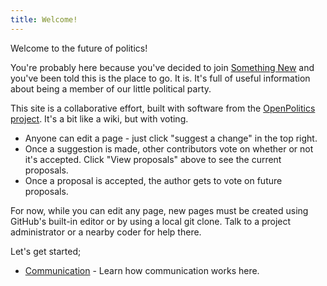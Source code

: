 ```yaml
---
title: Welcome!
---
```


Welcome to the future of politics!

You're probably here because you've decided to join [Something New](https://somethingnew.org.uk) and you've been told this is the place to go. It is. It's full of useful information about being a member of our little political party.

This site is a collaborative effort, built with software from the [OpenPolitics project](https://openpolitics.org.uk). It's a bit like a wiki, but with voting.

* Anyone can edit a page - just click "suggest a change" in the top right.
* Once a suggestion is made, other contributors vote on whether or not it's accepted. Click "View proposals" above to see the current proposals.
* Once a proposal is accepted, the author gets to vote on future proposals.

For now, while you can edit any page, new pages must be created using GitHub's built-in editor or by using a local git clone. Talk to a project administrator or a nearby coder for help there.

Let's get started;

* [Communication](communication.html) - Learn how communication works here.
